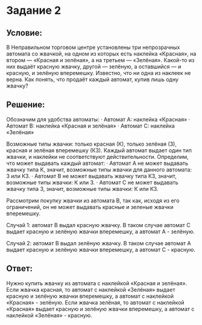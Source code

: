 # Задание 2
## Условие:
В Неправильном торговом центре установлены три непрозрачных автомата со жвачкой, на одном из которых есть наклейка «Красная», на втором — «Красная и зелёная», а на третьем — «Зелёная». Какой-то из них выдаёт красную жвачку, другой — зелёную, а оставшийся — и красную, и зелёную вперемешку. Известно, что ни одна из наклеек не верна. Как понять, что продаёт каждый автомат, купив лишь одну жвачку?

## Решение:
Обозначим для удобства автоматы:
· Автомат A: наклейка «Красная»
· Автомат B: наклейка «Красная и зелёная»
· Автомат C: наклейка «Зелёная»

Возможные типы жвачки: только красная (К), только зелёная (З), красная и зелёная вперемешку (КЗ). Каждый автомат выдает один тип жвачки, и наклейки не соответствуют действительности. Определим, что может выдавать каждый автомат:
· Автомат A не может выдавать жвачку типа К, значит, возможные типы жвачки для данного автомата: З или КЗ.
· Автомат B не может выдавать жвачку типа КЗ, значит, возможные типы жвачки: К или З.
· Автомат C не может выдавать жвачку типа З, значит, возможные типы жвачки: К или КЗ.

Рассмотрим покупку жвачки из автомата B, так как, исходя из его ограничений, он не может выдавать красные и зеленые жвачки вперемешку.

Случай 1: автомат B выдал красную жвачку. В таком случае автомат C выдает красную и зелёную жвачки вперемешку, а автомат A - зелёную.

Случай 2: автомат B выдал зелёную жвачку. В таком случае автомат A выдает красную и зелёную жвачки вперемешку, а автомат C - красную.

## Ответ:
Нужно купить жвачку из автомата с наклейкой «Красная и зелёная». Если жвачка красная, то автомат с наклейкой «Зелёная» выдает красную и зелёную жвачки вперемешку, а автомат с наклейкой «Красная» - зелёную. Если жвачка зелёная, то автомат с наклейкой «Красная» выдает красную и зелёную жвачки вперемешку, а автомат с наклейкой «Зелёная» - красную.
